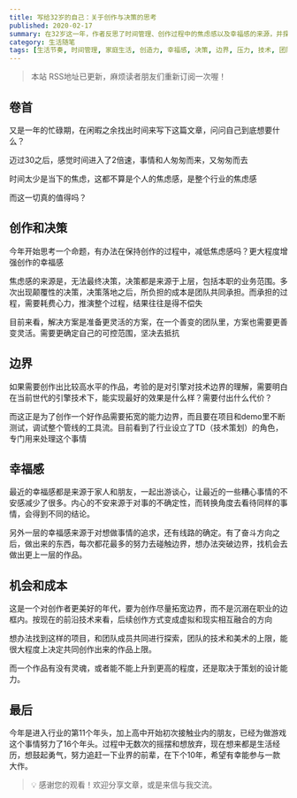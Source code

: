 ```yaml
---
title: 写给32岁的自己：关于创作与决策的思考
published: 2020-02-17
summary: 在32岁这一年，作者反思了时间管理、创作过程中的焦虑感以及幸福感的来源，并探讨了创作边界和决策的重要性。
category: 生活随笔
tags: [生活节奏, 时间管理, 家庭生活, 创造力, 幸福感, 决策, 边界, 压力, 技术, 团队]
---
```


> 本站 RSS地址已更新，麻烦读者朋友们重新订阅一次喔！

## 卷首

又是一年的忙碌期，在闲暇之余找出时间来写下这篇文章，问问自己到底想要什么？

迈过30之后，感觉时间进入了2倍速，事情和人匆匆而来，又匆匆而去

时间太少是当下的焦虑，这都不算是个人的焦虑感，是整个行业的焦虑感

而这一切真的值得吗？

## 创作和决策

今年开始思考一个命题，有办法在保持创作的过程中，减低焦虑感吗？更大程度增强创作的幸福感

焦虑感的来源是，无法最终决策，决策都是来源于上层，包括本职的业务范围。多次出现颠覆性的决策，决策落地之后，所负担的成本是团队共同承担。而承担的过程，需要耗费心力，推演整个过程，结果往往是得不偿失

目前来看，解决方案是准备更灵活的方案，在一个善变的团队里，方案也需要更善变灵活。需要更确定自己的可控范围，坚决去抵抗

## 边界

如果需要创作出比较高水平的作品，考验的是对引擎对技术边界的理解，需要明白在当前世代的引擎技术下，能实现最好的效果是什么样？需要付出什么代价？

而这正是为了创作一个好作品需要拓宽的能力边界，而且要在项目和demo里不断测试，调试整个管线的工具流。目前看到了行业设立了TD（技术策划）的角色，专门用来处理这个事情

## 幸福感

最近的幸福感都是来源于家人和朋友，一起出游谈心，让最近的一些糟心事情的不安感减少了很多。内心的不安来源于对事的不确定性，而转换角度去看待同样的事情，会得到不同的结论。

另外一层的幸福感来源于对想做事情的追求，还有线路的确定。有了奋斗方向之后，做出来的东西，每次都花最多的努力去碰触边界，想办法突破边界，找机会去做出更上一层的作品。

## 机会和成本

这是一个对创作者更美好的年代，要为创作尽量拓宽边界，而不是沉溺在职业的边框内。按现在的前沿技术来看，后续创作方式变成虚拟和现实相互融合的方向

想办法找到这样的项目，和团队成员共同进行探索，团队的技术和美术的上限，能很大程度上决定共同创作出来的作品上限。

而一个作品有没有灵魂，或者能不能上升到更高的程度，还是取决于策划的设计能力。

## 最后

今年是进入行业的第11个年头，加上高中开始初次接触业内的朋友，已经为做游戏这个事情努力了16个年头。过程中无数次的摇摆和想放弃，现在想来都是生活经历，想鼓起勇气，努力追赶一下业界的前辈，在下个10年，希望有幸能参与一款大作。

> 💡 感谢您的观看！欢迎分享文章，或是来信与我交流。